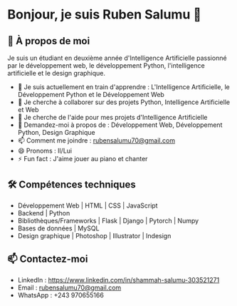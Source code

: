 # Bonjour, je suis Ruben Salumu 👋

## 🚀 À propos de moi
Je suis un étudiant en deuxième année d'Intelligence Artificielle passionné par le développement web, le développement Python, l'intelligence artificielle et le design graphique.

- 🌱 Je suis actuellement en train d'apprendre : L'Intelligence Artificielle, le Développement Python et le Développement Web
- 👯 Je cherche à collaborer sur des projets Python, Intelligence Artificielle et Web
- 🤔 Je cherche de l'aide pour mes projets d'Intelligence Artificielle
- 💬 Demandez-moi à propos de : Développement Web, Développement Python, Design Graphique
- 📫 Comment me joindre : rubensalumu70@gmail.com
- 😄 Pronoms : Il/Lui
- ⚡ Fun fact : J'aime jouer au piano et chanter

## 🛠️ Compétences techniques
- Développement Web | HTML | CSS | JavaScript
- Backend | Python 
- Bibliothèques/Frameworks | Flask | Django  | Pytorch  | Numpy
- Bases de données | MySQL 
- Design graphique | Photoshop | Illustrator | Indesign 


## 📫 Contactez-moi 
- LinkedIn : https://www.linkedin.com/in/shammah-salumu-303521271
- Email : rubensalumu70@gmail.com
- WhatsApp : +243 970655166
